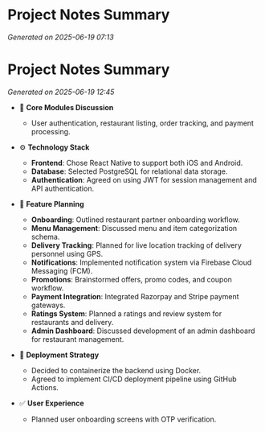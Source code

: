 # Project Notes Summary

*Generated on 2025-06-19 07:13*

# Project Notes Summary

*Generated on 2025-06-19 12:45*

- 📌 **Core Modules Discussion**
  - User authentication, restaurant listing, order tracking, and payment processing.
  
- ⚙️ **Technology Stack**
  - **Frontend**: Chose React Native to support both iOS and Android.
  - **Database**: Selected PostgreSQL for relational data storage.
  - **Authentication**: Agreed on using JWT for session management and API authentication.

- 🚀 **Feature Planning**
  - **Onboarding**: Outlined restaurant partner onboarding workflow.
  - **Menu Management**: Discussed menu and item categorization schema.
  - **Delivery Tracking**: Planned for live location tracking of delivery personnel using GPS.
  - **Notifications**: Implemented notification system via Firebase Cloud Messaging (FCM).
  - **Promotions**: Brainstormed offers, promo codes, and coupon workflow.
  - **Payment Integration**: Integrated Razorpay and Stripe payment gateways.
  - **Ratings System**: Planned a ratings and review system for restaurants and delivery.
  - **Admin Dashboard**: Discussed development of an admin dashboard for restaurant management.

- 🐳 **Deployment Strategy**
  - Decided to containerize the backend using Docker.
  - Agreed to implement CI/CD deployment pipeline using GitHub Actions.

- ✅ **User Experience**
  - Planned user onboarding screens with OTP verification.